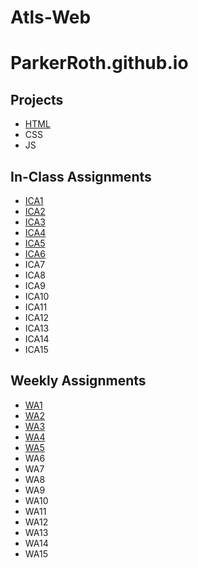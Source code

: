 # Atls-Web

# ParkerRoth.github.io

## Projects
- [HTML](https://parkerroth.github.io/html-midterm/page5.html)
- CSS
- JS

## In-Class Assignments
- [ICA1](https://docs.google.com/document/d/1YkS2IWXxElUzFhmw5fHEp0Fywnd8j9LCf4CouMuvaxM/edit)
- [ICA2](https://docs.google.com/document/d/1RNZ9JhkLDuRpKUMHluIfSiP_ta2Ks0r7Ot6AljlCnPI/edit)
- [ICA3](https://parkerroth.github.io/ica/ica3a.html)
- [ICA4](https://parkerroth.github.io/ica/ICA4.html)
- [ICA5](https://parkerroth.github.io/ica/ICA5/ica5.html)
- [ICA6](https://parkerroth.github.io/ica/ica6/ica6-part1.html)
- ICA7
- ICA8
- ICA9
- ICA10
- ICA11
- ICA12
- ICA13
- ICA14
- ICA15

## Weekly Assignments
- [WA1](https://parkerroth.github.io/wa/wa1.html)
- [WA2](https://parkerroth.github.io/wa/wa2.html)
- [WA3](https://parkerroth.github.io/wa/wa3.html)
- [WA4](https://parkerroth.github.io/wa/wa4.html)
- [WA5](https://parkerroth.github.io/wa/wa5.html)
- WA6
- WA7
- WA8
- WA9
- WA10
- WA11
- WA12
- WA13
- WA14
- WA15


